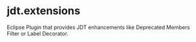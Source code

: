# jdt.extensions
Eclipse Plugin that provides JDT enhancements like Deprecated Members Filter or Label Decorator.

